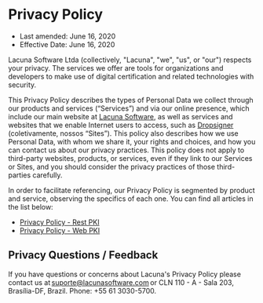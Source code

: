 ﻿# Privacy Policy

* Last amended: June 16, 2020
* Effective Date: June 16, 2020

Lacuna Software Ltda (collectively, "Lacuna", "we", "us", or "our") respects your privacy. The services we offer are tools for organizations and developers to make use of digital certification and related technologies with security.

This Privacy Policy describes the types of Personal Data we collect through our products and services (“Services”) and via our online presence, which include our main website at [Lacuna Software](https://lacunasoftware.com/), as well as services and websites that we enable Internet users to access, such as [Dropsigner](https://www.dropsigner.com/) (coletivamente, nossos “Sites”). This policy also describes how we use Personal Data, with whom we share it, your rights and choices, and how you can contact us about our privacy practices. This policy does not apply to third-party websites, products, or services, even if they link to our Services or Sites, and you should consider the privacy practices of those third-parties carefully.

In order to facilitate referencing, our Privacy Policy is segmented by product and service, observing the specifics of each one. You can find all articles in the list below:

* [Privacy Policy - Rest PKI](../rest-pki/privacy-policy.md)
* [Privacy Policy - Web PKI](../web-pki/privacy-policy.md)

## Privacy Questions / Feedback 

If you have questions or concerns about Lacuna's Privacy Policy please contact us at [suporte@lacunasoftware.com](mailto:suporte@lacunasoftware.com) or CLN 110 - A - Sala 203, Brasília-DF, Brazil. Phone: +55 61 3030-5700.
